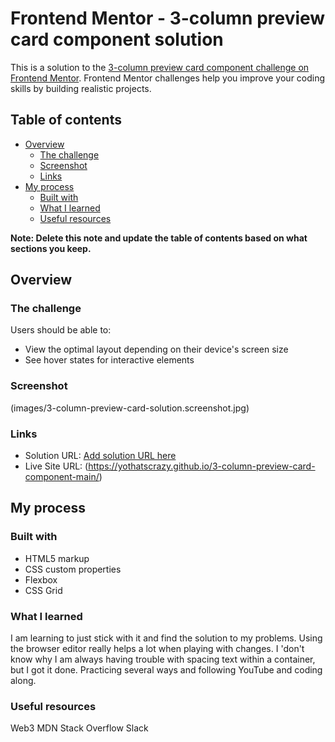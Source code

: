 # Frontend Mentor - 3-column preview card component solution

This is a solution to the [3-column preview card component challenge on Frontend Mentor](https://www.frontendmentor.io/challenges/3column-preview-card-component-pH92eAR2-). Frontend Mentor challenges help you improve your coding skills by building realistic projects.

## Table of contents

- [Overview](#overview)
  - [The challenge](#the-challenge)
  - [Screenshot](#screenshot)
  - [Links](#links)
- [My process](#my-process)
  - [Built with](#built-with)
  - [What I learned](#what-i-learned)
  - [Useful resources](#useful-resources)


**Note: Delete this note and update the table of contents based on what sections you keep.**

## Overview

### The challenge

Users should be able to:

- View the optimal layout depending on their device's screen size
- See hover states for interactive elements

### Screenshot

(images/3-column-preview-card-solution.screenshot.jpg)


### Links

- Solution URL: [Add solution URL here](https://your-solution-url.com)
- Live Site URL: (https://yothatscrazy.github.io/3-column-preview-card-component-main/)

## My process

### Built with

- HTML5 markup
- CSS custom properties
- Flexbox
- CSS Grid

### What I learned

I am learning to just stick with it and find the solution to my problems. Using the browser editor really helps a lot when playing with changes. I 'don't know why I am always having trouble with spacing text within a container, but I got it done. Practicing several ways and following YouTube and coding along.


### Useful resources

Web3
MDN
Stack Overflow
Slack
